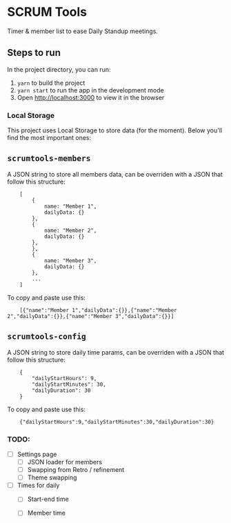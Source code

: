 # SCRUM Tools

Timer & member list to ease Daily Standup meetings.

## Steps to run

In the project directory, you can run:

1. `yarn` to build the project
2. `yarn start` to run the app in the development mode
3. Open [http://localhost:3000](http://localhost:3000) to view it in the browser

### Local Storage

This project uses Local Storage to store data (for the moment). Below you'll find the most important ones:

## `scrumtools-members`

A JSON string to store all members data, can be overriden with a JSON that follow this structure:

        [
            {
                name: "Member 1",
                dailyData: {}
            },
            {
                name: "Member 2",
                dailyData: {}
            },
            },
            {
                name: "Member 3",
                dailyData: {}
            },
            ...
        ]

To copy and paste use this:

        [{"name":"Member 1","dailyData":{}},{"name":"Member 2","dailyData":{}},{"name":"Member 3","dailyData":{}}]

## `scrumtools-config`

A JSON string to store daily time params, can be overriden with a JSON that follow this structure:

        {
            "dailyStartHours": 9,
            "dailyStartMinutes": 30,
            "dailyDuration": 30
        }

To copy and paste use this:

        {"dailyStartHours":9,"dailyStartMinutes":30,"dailyDuration":30}
        
### TODO:
- [ ] Settings page  
  - [ ] JSON loader for members
  - [ ] Swapping from Retro / refinement
  - [ ] Theme swapping
- [ ] Times for daily
  - [ ] Start-end time
  - [ ] Member time          

